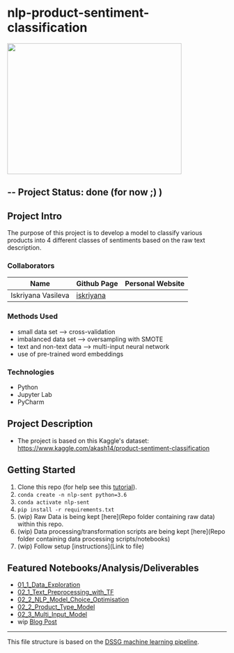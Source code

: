 # nlp-product-sentiment-classification

<img class="irc_mi" src="https://inudgeyou.com/wp-content/uploads/2019/03/p%C3%A6re1.jpg" data-atf="0" width="400" height="300" style=""/></a>

## -- Project Status: done (for now ;) ) 

## Project Intro
The purpose of this project is to develop a model to classify various products into 4 different classes of sentiments based on the raw text description.


### Collaborators
|Name               |  Github Page                              |  Personal Website  |
|-------------------|-------------------------------------------|--------------------|
|Iskriyana Vasileva | [iskriyana](https://github.com/Iskriyana) |

### Methods Used
* small data set --> cross-validation 
* imbalanced data set --> oversampling with SMOTE
* text and non-text data --> multi-input neural network
* use of pre-trained word embeddings

### Technologies
* Python
* Jupyter Lab
* PyCharm

## Project Description
* The project is based on this Kaggle's dataset: https://www.kaggle.com/akash14/product-sentiment-classification


## Getting Started

1. Clone this repo (for help see this [tutorial](https://help.github.com/articles/cloning-a-repository/)).
2. `conda create -n nlp-sent python=3.6`
3. `conda activate nlp-sent`
4. `pip install -r requirements.txt`
5. (wip) Raw Data is being kept [here](Repo folder containing raw data) within this repo.
6. (wip) Data processing/transformation scripts are being kept [here](Repo folder containing data processing scripts/notebooks)
7. (wip) Follow setup [instructions](Link to file)

## Featured Notebooks/Analysis/Deliverables
* [01_1_Data_Exploration](#notebooks/01_exploration/01_1_Data_Exploration.ipynb)
* [02_1_Text_Preprocessing_with_TF](#notebooks/02_processing/02_1_Text_Preprocessing_with_TF.ipynb)
* [02_2_NLP_Model_Choice_Optimisation](#notebooks/02_processing/02_2_NLP_Model_Choice_Optimisation.ipynb)
* [02_2_Product_Type_Model](#notebooks/02_processing/02_2_Product_Type_Model.ipynb)
* [02_3_Multi_Input_Model](#notebooks/02_processing/02_3_Multi_Input_Model.ipynb)
* wip [Blog Post](#)

---

This file structure is based on the [DSSG machine learning pipeline](https://github.com/dssg/hitchhikers-guide/tree/master/sources/curriculum/0_before_you_start/pipelines-and-project-workflow).
